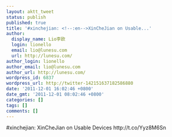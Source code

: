 ```yaml
---
layout: aktt_tweet
status: publish
published: true
title: '#xinchejian: <!--:en-->XinCheJian on Usable...'
author:
  display_name: Lio李欧
  login: lionello
  email: lio@lunesu.com
  url: http://lunesu.com/
author_login: lionello
author_email: lio@lunesu.com
author_url: http://lunesu.com/
wordpress_id: 6837
wordpress_url: http://twitter-142151637182586880
date: '2011-12-01 16:02:46 +0800'
date_gmt: '2011-12-01 08:02:46 +0800'
categories: []
tags: []
comments: []
---
```

<p>#xinchejian: <!--:en-->XinCheJian on Usable Devices<!--:--> http:&#47;&#47;t.co&#47;Yyz8M6Sn</p>
